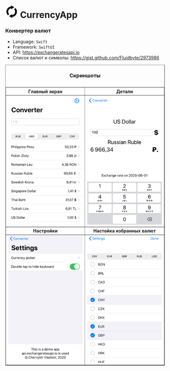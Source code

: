 # <img src=screenshots/logo.jpg width="40" height="40"> CurrencyApp 
### Конвертер валют
- Language: <code>Swift</code>
- Framework: <code>SwiftUI</code>
- API:  https://exchangeratesapi.io
- Список валют и символы: https://gist.github.com/Fluidbyte/2973986

<table border="1">
   <caption><h3>Скриншоты</h3></caption>
   <tr>
    <th>Главный экран</th>
    <th>Детали</th>
   </tr>
   <tr>
     <td><img src=screenshots/main.jpeg></td>
     <td><img src=screenshots/details.jpeg></td>
  </tr>
  <tr>
     <th>Настройки</th>
     <th>Настойка избранных валют</th>
  </tr>
  <tr>
     <td><img src=screenshots/settings.jpeg></td>
     <td><img src=screenshots/favorite.jpeg></td>
  </tr>

     
   </table>

